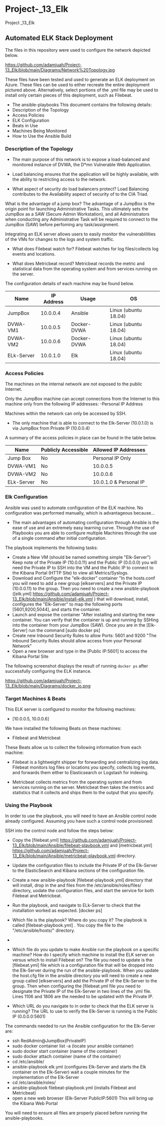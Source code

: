 # Project-_13_Elk
Project _13_Elk
## Automated ELK Stack Deployment

The files in this repository were used to configure the network depicted below.
 
https://github.com/adamjuah/Project-13_Elk/blob/main/Diagrams/Network%20Topology.jpg


These files have been tested and used to generate an ELK deployment on Azure. These files can be used to either recreate the entire deployment pictured above. Alternatively, select portions of the .yml file may be used to install only certain pieces of this deployment, such as Filebeat.

  - The ansible-playbooks 
This document contains the following details:
- Description of the Topology
- Access Policies
- ELK Configuration
- Beats in Use
- Machines Being Monitored
- How to Use the Ansible Build


### Description of the Topology

- The main purpose of this network is to expose a load-balanced and monitored instance of DVWA, the D*mn Vulnerable Web Application.

- Load balancing ensures that the application will be highly available, with the ability to restricting access to the network.

- What aspect of security do load balancers protect?
Load Balancing contributes to the Availability aspect of security of to the CIA Triad. 

What is the advantage of a jump box?
The advantage of a JumpBox is the origin point for launching Administrative Tasks. This ultimately sets the JumpBox as a SAW (Secure Admin Workstation), and all Administrators when conducting any Administrative Task will be required to connect to the JumpBox (SAW) before perfoming any task/assignment.

Integrating an ELK server allows users to easily monitor the vulnerablilities of the VMs for changes to the logs and system traffic.

- What does Filebeat watch for?
Filebeat watches for log files/collects log events and locations.

- What does Metricbeat record?
Metricbeat records the metric and statistical data from the operating system and from services running on the server.

The configuration details of each machine may be found below.

| Name       | IP Address | Usage        | OS                    |
|---         |---         |---           |---                    |
| JumpBox    | 10.0.0.4   | Ansible      | Linux (ubuntu 18.04)  |
| DVWA-VM1   | 10.0.0.5   | Docker-DVWA  | Linux (ubuntu 18.04)  |
| DVWA-VM2   | 10.0.0.6  | Docker-DVWA  | Linux (ubuntu 18.04)  |
| ELk-Server | 10.0.1.0  | Elk          | Linux (ubuntu 18.04)  |



### Access Policies

The machines on the internal network are not exposed to the public Internet. 

Only the JumpBox machine can accept connections from the Internet to this machine only from the following IP addresses:
-Personal IP Address

Machines within the network can only be accessed by SSH.
- The only machine that is able to connect to the Elk-Server (10.0.1.0) is via JumpBox from Private IP (10.0.0.4)

A summary of the access policies in place can be found in the table below.

| Name       | Publicly Accessible | Allowed IP Addresses   |
|----------  |---------------------|----------------------  |
| Jump Box   | No                  | Personal IP Only       |
| DVWA-VM1   | No                  | 10.0.0.5               |
| DVWA-VM2   | No                  | 10.0.0.6               |
| ELk-Server | No                  | 10.0.1.0 & Personal IP |

### Elk Configuration

Ansible was used to automate configuration of the ELK machine. No configuration was performed manually, which is advantageous because...
- The main advantages of automating configuration through Ansible is the ease of use and an extremely easy learning curve. Through the use of Playbooks you are able to configure multiple Machines through the use of a single command after initial configuration.

The playbook implements the following tasks:
- Create a New VM (should be named something simple "Elk-Server") Keep note of the Private IP (10.0.0.11) and the Public IP (0.0.0.0) you will need the Private IP to SSH into the VM and the Public IP to connect to the Kibana Portal (HTTP Site) to view all Metrics/Syslogs.
- Download and Configure the "elk-docker" container "In the hosts.conf you will need to add a new group [elkservers] and the Private IP (10.0.0.11) to the group. Then you need to create a new ansible-playbook ([elk.yml] https://github.com/adamjuah/Project-13_Elk/blob/main/Ansible/install-elk.yml ) that will download, install, configures the "Elk-Server" to map the following ports [5601,9200,5044], and starts the container.
- Launch and expose the container "After installing and starting the new container. You can verify that the container is up and running by SSHing into the container from your JumpBox (SAW). Once you are in the [Elk-Server] run the command [sudo docker ps]
- Create new Inbound Security Rules to allow Ports: 5601 and 9200 "The Inbound Security Rules should allow access from your Personal Network"
- Open a new browser and type in the [Public IP:5601] to access the Kibana Portal Site

The following screenshot displays the result of running `docker ps` after successfully configuring the ELK instance.

https://github.com/adamjuah/Project-13_Elk/blob/main/Diagrams/docker_io.png

### Target Machines & Beats
This ELK server is configured to monitor the following machines:
- [10.0.0.5, 10.0.0.6]

We have installed the following Beats on these machines:
- Filebeat and Metricbeat

These Beats allow us to collect the following information from each machine:
- Filebeat is a lightweight shipper for forwarding and centralizing log data. Filebeat monitors log files or locations you specify, collects log events, and forwards them either to Elasticsearch or Logstash for indexing.

- Metricbeat collects metrics from the operating system and from services running on the server. Metricbeat then takes the metrics and statistics that it collects and ships them to the output that you specify.

### Using the Playbook
In order to use the playbook, you will need to have an Ansible control node already configured. Assuming you have such a control node provisioned: 

SSH into the control node and follow the steps below:
- Copy the [filebeat.yml] https://github.com/adamjuah/Project-13_Elk/blob/main/Ansible/filebeat-playbook.yml
and [metricbeat.yml] https://github.com/adamjuah/Project-13_Elk/blob/main/Ansible/metricbeat-playbook.yml directory.
- Update the configuration files to include the Private IP of the Elk-Server to the ElasticSearch and Kibana sections of the configuration file.
- Create a new ansible-playbook [filebeat-playbook.yml]  directory that will install, drop in the  and files from the /etc/ansible/roles/files/ directory, uodate the configuration files, and start the service for both Filebeat and Metricbeat.
- Run the playbook, and navigate to ELk-Server to check that the installation worked as expected. [docker ps]

- Which file is the playbook? Where do you copy it? The playbook is called [filebeat-playbook.yml] . You copy the file to the "/etc/ansible/hosts/" directory.
- 
- Which file do you update to make Ansible run the playbook on a specific machine? How do I specify which machine to install the ELK server on versus which to install Filebeat on? The file you need to update is the [filebeat.yml]  file which is a configuration file that will be dropped into the Elk-Server during the run of the ansible-playbook. When you update the host.cfg file in the ansible directory you will need to create a new group called [elkservers] and add the Private IP of the Elk-Server to the group. Then when configuring the [filebeat.yml  file you need to designate the Private IP of the Elk-Server in two lines of the .yml file. Lines 1106 and 1806 are the needed to be updated with the Private IP.

- Which URL do you navigate to in order to check that the ELK server is running? The URL to use to verify the Elk-Server is running is the Public IP (0.0.0.0:5601)

The commands needed to run the Ansible configuration for the Elk-Server are:
- ssh RedAdmin@JumpBox(PrivateIP)
- sudo docker container list -a (locate your ansible container)
- sudo docker start container (name of the container)
- sudo docker attach container (name of the container)
- cd /etc/ansible/
- ansible-playbook elk.yml (configures Elk-Server and starts the Elk container on the Elk-Server) wait a couple minutes for the implementation of the Elk-Server
- cd /etc/ansible/roles/
- ansible-playbook filebeat-playbook.yml (installs Filebeat and Metricbeat)
- open a new web browser (Elk-Server PublicIP:5601) This will bring up the Kibana Web Portal

You will need to ensure all files are properly placed before running the ansible-playbooks.
